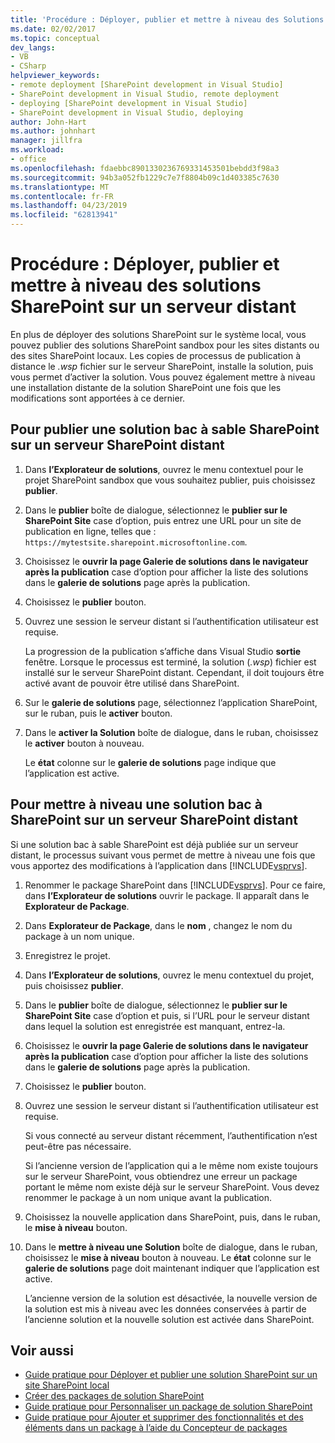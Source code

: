 ```yaml
---
title: 'Procédure : Déployer, publier et mettre à niveau des Solutions SharePoint sur un serveur distant | Microsoft Docs'
ms.date: 02/02/2017
ms.topic: conceptual
dev_langs:
- VB
- CSharp
helpviewer_keywords:
- remote deployment [SharePoint development in Visual Studio]
- SharePoint development in Visual Studio, remote deployment
- deploying [SharePoint development in Visual Studio]
- SharePoint development in Visual Studio, deploying
author: John-Hart
ms.author: johnhart
manager: jillfra
ms.workload:
- office
ms.openlocfilehash: fdaebbc8901330236769331453501bebdd3f98a3
ms.sourcegitcommit: 94b3a052fb1229c7e7f8804b09c1d403385c7630
ms.translationtype: MT
ms.contentlocale: fr-FR
ms.lasthandoff: 04/23/2019
ms.locfileid: "62813941"
---
```

# <a name="how-to-deploy-publish-and-upgrade-sharepoint-solutions-on-a-remote-server"></a>Procédure : Déployer, publier et mettre à niveau des solutions SharePoint sur un serveur distant
  En plus de déployer des solutions SharePoint sur le système local, vous pouvez publier des solutions SharePoint sandbox pour les sites distants ou des sites SharePoint locaux. Les copies de processus de publication à distance le *.wsp* fichier sur le serveur SharePoint, installe la solution, puis vous permet d’activer la solution. Vous pouvez également mettre à niveau une installation distante de la solution SharePoint une fois que les modifications sont apportées à ce dernier.

## <a name="to-publish-a-sandboxed-sharepoint-solution-to-a-remote-sharepoint-server"></a>Pour publier une solution bac à sable SharePoint sur un serveur SharePoint distant

1. Dans **l’Explorateur de solutions**, ouvrez le menu contextuel pour le projet SharePoint sandbox que vous souhaitez publier, puis choisissez **publier**.

2. Dans le **publier** boîte de dialogue, sélectionnez le **publier sur le SharePoint Site** case d’option, puis entrez une URL pour un site de publication en ligne, telles que : `https://mytestsite.sharepoint.microsoftonline.com`.

3. Choisissez le **ouvrir la page Galerie de solutions dans le navigateur après la publication** case d’option pour afficher la liste des solutions dans le **galerie de solutions** page après la publication.

4. Choisissez le **publier** bouton.

5. Ouvrez une session le serveur distant si l’authentification utilisateur est requise.

     La progression de la publication s’affiche dans Visual Studio **sortie** fenêtre. Lorsque le processus est terminé, la solution (*.wsp*) fichier est installé sur le serveur SharePoint distant. Cependant, il doit toujours être activé avant de pouvoir être utilisé dans SharePoint.

6. Sur le **galerie de solutions** page, sélectionnez l’application SharePoint, sur le ruban, puis le **activer** bouton.

7. Dans le **activer la Solution** boîte de dialogue, dans le ruban, choisissez le **activer** bouton à nouveau.

     Le **état** colonne sur le **galerie de solutions** page indique que l’application est active.

## <a name="to-upgrade-a-sandboxed-sharepoint-solution-on-a-remote-sharepoint-server"></a>Pour mettre à niveau une solution bac à SharePoint sur un serveur SharePoint distant
 Si une solution bac à sable SharePoint est déjà publiée sur un serveur distant, le processus suivant vous permet de mettre à niveau une fois que vous apportez des modifications à l’application dans [!INCLUDE[vsprvs](../sharepoint/includes/vsprvs-md.md)].

1. Renommer le package SharePoint dans [!INCLUDE[vsprvs](../sharepoint/includes/vsprvs-md.md)]. Pour ce faire, dans **l’Explorateur de solutions** ouvrir le package. Il apparaît dans le **Explorateur de Package**.

2. Dans **Explorateur de Package**, dans le **nom** , changez le nom du package à un nom unique.

3. Enregistrez le projet.

4. Dans **l’Explorateur de solutions**, ouvrez le menu contextuel du projet, puis choisissez **publier**.

5. Dans le **publier** boîte de dialogue, sélectionnez le **publier sur le SharePoint Site** case d’option et puis, si l’URL pour le serveur distant dans lequel la solution est enregistrée est manquant, entrez-la.

6. Choisissez le **ouvrir la page Galerie de solutions dans le navigateur après la publication** case d’option pour afficher la liste des solutions dans le **galerie de solutions** page après la publication.

7. Choisissez le **publier** bouton.

8. Ouvrez une session le serveur distant si l’authentification utilisateur est requise.

     Si vous connecté au serveur distant récemment, l’authentification n’est peut-être pas nécessaire.

     Si l’ancienne version de l’application qui a le même nom existe toujours sur le serveur SharePoint, vous obtiendrez une erreur un package portant le même nom existe déjà sur le serveur SharePoint. Vous devez renommer le package à un nom unique avant la publication.

9. Choisissez la nouvelle application dans SharePoint, puis, dans le ruban, le **mise à niveau** bouton.

10. Dans le **mettre à niveau une Solution** boîte de dialogue, dans le ruban, choisissez le **mise à niveau** bouton à nouveau. Le **état** colonne sur le **galerie de solutions** page doit maintenant indiquer que l’application est active.

     L’ancienne version de la solution est désactivée, la nouvelle version de la solution est mis à niveau avec les données conservées à partir de l’ancienne solution et la nouvelle solution est activée dans SharePoint.

## <a name="see-also"></a>Voir aussi
- [Guide pratique pour Déployer et publier une solution SharePoint sur un site SharePoint local](../sharepoint/how-to-deploy-and-publish-a-sharepoint-solution-to-a-local-sharepoint-site.md)
- [Créer des packages de solution SharePoint](../sharepoint/creating-sharepoint-solution-packages.md)
- [Guide pratique pour Personnaliser un package de solution SharePoint](../sharepoint/how-to-customize-a-sharepoint-solution-package.md)
- [Guide pratique pour Ajouter et supprimer des fonctionnalités et des éléments dans un package à l’aide du Concepteur de packages](../sharepoint/how-to-add-and-remove-features-and-items-to-a-package-by-using-the-package-designer.md)
